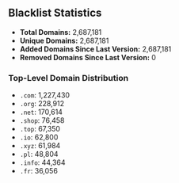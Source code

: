 ## Blacklist Statistics

- **Total Domains:** 2,687,181
- **Unique Domains:** 2,687,181
- **Added Domains Since Last Version:** 2,687,181
- **Removed Domains Since Last Version:** 0

### Top-Level Domain Distribution

-  `.com`: 1,227,430
-  `.org`: 228,912
-  `.net`: 170,614
-  `.shop`: 76,458
-  `.top`: 67,350
-  `.io`: 62,800
-  `.xyz`: 61,984
-  `.pl`: 48,804
-  `.info`: 44,364
-  `.fr`: 36,056
